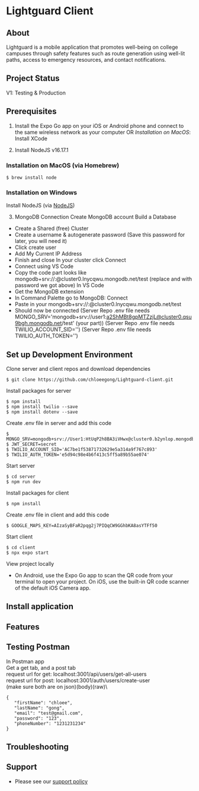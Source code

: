# Lightguard Client

## About
Lightguard is a mobile application that promotes well-being on college campuses through safety features such as route generation using well-lit paths, access to emergency resources, and contact notifications.

## Project Status 
V1: Testing & Production

## Prerequisites 
1. Install the Expo Go app on your iOS or Android phone and connect to the same wireless network as your computer OR _Installation on MacOS_: Install XCode 

2. Install NodeJS v16.17.1 
### Installation on MacOS (via Homebrew)
```console 
$ brew install node
```

### Installation on Windows
Install NodeJS (via [NodeJS](https://nodejs.org/en/download/))

3. MongoDB Connection
Create MongoDB account
Build a Database
 - Create a Shared (free) Cluster
 - Create a username & autogenerate password (Save this password for later, you will need it)
 - Click create user
 - Add My Current IP Address 
 - Finish and close
In your cluster click Connect
 - Connect using VS Code
 - Copy the code part looks like mongodb+srv://<user>:<password>@cluster0.lnycqwu.mongodb.net/test (replace <user> and <password> with password we got above)
In VS Code
 - Get the MongoDB extension
 - In Command Palette go to MongoDB: Connect
 - Paste in your mongodb+srv://<user>:<password>@cluster0.lnycqwu.mongodb.net/test
 - Should now be connected
 (Server Repo .env file needs MONGO_SRV='mongodb+srv://user1:a2ShMBt8gpMTZzjL@cluster0.qsu9bgh.mongodb.net/test' (your part))
 (Server Repo .env file needs TWILIO_ACCOUNT_SID='<TWILIO SID>')
 (Server Repo .env file needs TWILIO_AUTH_TOKEN='<TWILIO AUTH TOKEN>')

## Set up Development Environment 
Clone server and client repos and download dependencies
```console 
$ git clone https://github.com/chloeegong/Lightguard-client.git
```
Install packages for server
```console
$ npm install
$ npm install twilio --save
$ npm install dotenv --save
```
 
Create .env file in server and add this code 
 ```
 $ MONGO_SRV=mongodb+srv://User1:HtUqP2h8BA3iVHwx@cluster0.b2ynlop.mongodb.net/test
 $ JWT_SECRET=secret
 $ TWILIO_ACCOUNT_SID='AC7be1f53871732629e5a314a9f767c893'
 $ TWILIO_AUTH_TOKEN='e5d94c98e4b6f413c5ff5a89b55ae074'
 ```
 
 Start server 
 ```
 $ cd server 
 $ npm run dev
 ```
 
Install packages for client
```console
$ npm install
```
 
 Create .env file in client and add this code 
 ```
 $ GOOGLE_MAPS_KEY=AIzaSyBFaR2pqg2j7PIQqCW9GGhbKA8asYTFf50
 ```

Start client 
 ```console 
 $ cd client
 $ npx expo start
 ```

View project locally 
- On Android, use the Expo Go app to scan the QR code from your terminal to open your project. On iOS, use the built-in QR code scanner of the default iOS Camera app.

## Install application 

## Features 

## Testing Postman
In Postman app\
Get a get tab, and a post tab\
request url for get: localhost:3001/api/users/get-all-users\
request url for post: localhost:3001/auth/users/create-user\
(make sure both are on json)(body)(raw)\
 ```
{
    "firstName": "chloee",
    "lastName": "gong",
    "email": "test@gmail.com",
    "password": "123",
    "phoneNumber": "1231231234"
}
 ```
## Troubleshooting 

## Support 
- Please see our [support policy][support-policy]

[support-policy]: Support.md
